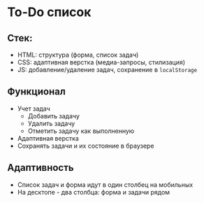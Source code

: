 # To-Do список #

## Стек: #

* HTML: структура (форма, список задач)
* CSS: адаптивная верстка (медиа-запросы, стилизация)
* JS: добавление/удаление задач, сохранение в `localStorage`

## Функционал ##
* Учет задач
  * Добавить задачу
  * Удалить задачу
  * Отметить задачу как выполненную
* Адаптивная верстка
* Сохранять задачи и их состояние в браузере

## Адаптивность ##
* Список задач и форма идут в один столбец на мобильных
* На десктопе - два столбца: форма и задачи рядом

